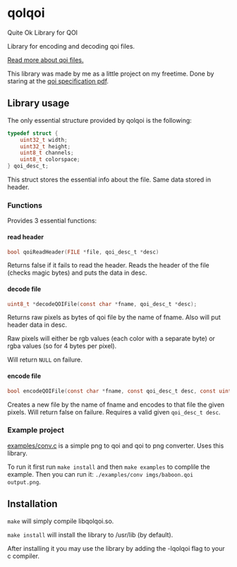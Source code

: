 # qolqoi

Quite Ok Library for QOI

Library for encoding and decoding qoi files.

[Read more about qoi files.](https://qoiformat.org/)

This library was made by me as a little project on my freetime. Done by staring at the [qoi specification pdf](https://qoiformat.org/qoi-specification.pdf).

## Library usage

The only essential structure provided by qolqoi is the following:

```c
typedef struct {
    uint32_t width;
    uint32_t height;
    uint8_t channels;
    uint8_t colorspace;
} qoi_desc_t;
```

This struct stores the essential info about the file. Same data stored in header.

### Functions

Provides 3 essential functions:

#### read header

```c
bool qoiReadHeader(FILE *file, qoi_desc_t *desc)
```

Returns false if it fails to read the header. Reads the header of the file (checks magic bytes) and puts the data in desc.

#### decode file

```c
uint8_t *decodeQOIFile(const char *fname, qoi_desc_t *desc);
```

Returns raw pixels as bytes of qoi file by the name of fname. Also will put header data in desc.

Raw pixels will either be rgb values (each color with a separate byte) or rgba values (so for 4 bytes per pixel).

Will return `NULL` on failure.

#### encode file

```c
bool encodeQOIFile(const char *fname, const qoi_desc_t desc, const uint8_t *pixels);
```

Creates a new file by the name of fname and encodes to that file the given pixels. Will return false on failure. Requires a valid given `qoi_desc_t desc`.

### Example project

[examples/conv.c](examples/conv.c) is a simple png to qoi and qoi to png converter. Uses this library.

To run it first run `make install` and then `make examples` to complile the example. Then you can run it: `./examples/conv imgs/baboon.qoi output.png`.

## Installation

`make` will simply compile libqolqoi.so.

`make install` will install the library to /usr/lib (by default).

After installing it you may use the library by adding the -lqolqoi flag to your c compiler.